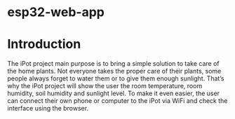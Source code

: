 # esp32-web-app

# Introduction
The iPot project main purpose is to bring a simple solution to take care of the home plants. Not
everyone takes the proper care of their plants, some people always forget to water them or to
give them enough sunlight. That’s why the iPot project will show the user the room
temperature, room humidity, soil humidity and sunlight level. To make it even easier, the user
can connect their own phone or computer to the iPot via WiFi and check the interface using the
browser.
